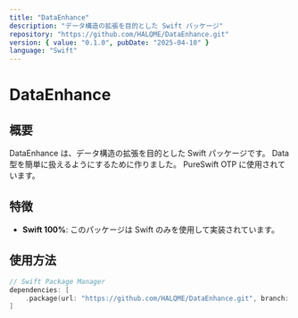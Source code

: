 ```yaml
---
title: "DataEnhance"
description: "データ構造の拡張を目的とした Swift パッケージ"
repository: "https://github.com/HALQME/DataEnhance.git"
version: { value: "0.1.0", pubDate: "2025-04-10" }
language: "Swift"
---
```


# DataEnhance

## 概要

DataEnhance は、データ構造の拡張を目的とした Swift パッケージです。
Data 型を簡単に扱えるようにするために作りました。
PureSwift OTP に使用されています。

## 特徴

-   **Swift 100%**: このパッケージは Swift のみを使用して実装されています。

## 使用方法

```swift
// Swift Package Manager
dependencies: [
    .package(url: "https://github.com/HALQME/DataEnhance.git", branch: "main")
]
```
